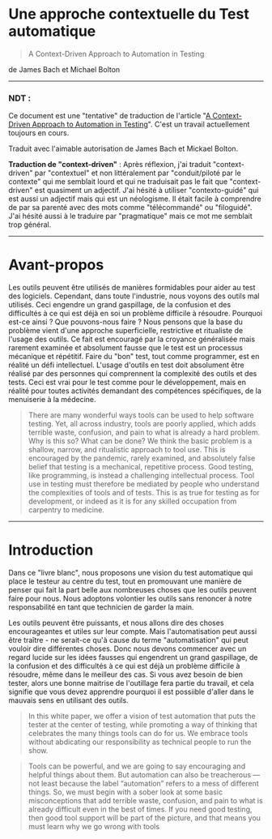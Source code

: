 # Une approche contextuelle du Test automatique

> A Context-Driven Approach to Automation in Testing

de James Bach et Michael Bolton

-------------------
### NDT : 
  Ce document est une "tentative" de traduction de l'article "[A Context-Driven Approach to Automation in Testing](http://www.satisfice.com/articles/cdt-automation.pdf)".
  C'est un travail actuellement toujours en cours.
  
  Traduit avec l'aimable autorisation de James Bach et Mickael Bolton.
  
**Traduction de "context-driven"** :
Après réflexion, j'ai traduit "context-driven" par "contextuel" et non littéralement par "conduit/piloté par le contexte" qui me semblait lourd et qui ne traduisait pas le fait que "context-driven" est quasiment un adjectif.
J'ai hésité à utiliser "contexto-guidé" qui est aussi un adjectif mais qui est un néologisme. Il était facile à comprendre de par sa parenté avec des mots comme "télécommandé" ou "filoguidé".  
J'ai hésité aussi à le traduire par "pragmatique" mais ce mot me semblait trop général.

-------------------

# Avant-propos

Les outils peuvent être utilisés de manières formidables pour aider au test des logiciels. Cependant, dans toute l'industrie, nous  voyons des outils mal utilisés. Ceci engendre un grand gaspillage, de la confusion et des difficultés à ce qui est déjà en soi un problème difficile à résoudre. Pourquoi est-ce ainsi ? Que pouvons-nous faire ? Nous pensons que la base du problème vient d'une approche superficielle, restrictive et ritualiste de l'usage des outils. Ce fait est encouragé par la croyance généralisée mais rarement examinée et absolument fausse que le test est un processus mécanique et répétitif. Faire du "bon" test, tout comme programmer, est en réalité un défi intellectuel. L'usage d'outils en test doit absolument être réalisé par des personnes qui comprennent la complexité des outils et des tests. Ceci est vrai pour le test comme pour le développement, mais en réalité pour toutes activités demandant des compétences spécifiques, de la menuiserie à la médecine.

> There are many wonderful ways tools can be used to help software testing. Yet, all across
industry, tools are poorly applied, which adds terrible waste, confusion, and pain to what is
already a hard problem. Why is this so? What can be done? We think the basic problem is a
shallow, narrow, and ritualistic approach to tool use. This is encouraged by the pandemic,
rarely examined, and absolutely false belief that testing is a mechanical, repetitive process.
Good testing, like programming, is instead a challenging intellectual process. Tool use in
testing must therefore be mediated by people who understand the complexities of tools and
of tests. This is as true for testing as for development, or indeed as it is for any skilled
occupation from carpentry to medicine.

------------------------------

# Introduction

Dans ce "livre blanc", nous proposons une vision du test automatique qui place le testeur au centre du test, tout en promouvant une manière de penser qui fait la part belle aux nombreuses choses que les outils peuvent faire pour nous. Nous adoptons volontier les outils sans renoncer à notre responsabilité en tant que technicien de garder la main. 

Les outils peuvent être puissants, et nous allons dire des choses encourageantes et utiles sur leur compte. Mais l'automatisation peut aussi être traître - ne serait-ce qu'à cause du terme "automatisation" qui peut vouloir dire différentes choses. Donc nous devons commencer avec un regard lucide sur les idées fausses qui engendrent un grand gaspillage, de la confusion et des difficultés à ce qui est déjà un problème difficile à résoudre, même dans le meilleur des cas. Si vous avez besoin de bien tester, alors une bonne maitrise de l'outillage fera partie du travail, et cela signifie que vous devez apprendre pourquoi il est possiible d'aller dans le mauvais sens en utilisant des outils.

> In this white paper, we offer a vision of test automation that puts the tester at the center of testing,
while promoting a way of thinking that celebrates the many things tools can do for us. We
embrace tools without abdicating our responsibility as technical people to run the show.

> Tools can be powerful, and we are going to say encouraging and helpful things about them. But
automation can also be treacherous — not least because the label “automation” refers to a mess of
different things. So, we must begin with a sober look at some basic misconceptions that add
terrible waste, confusion, and pain to what is already difficult even in the best of times. If you need
good testing, then good tool support will be part of the picture, and that means you must learn
why we go wrong with tools

